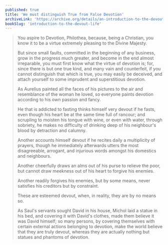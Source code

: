 ```yaml
---
published: true
title: 'We must distinguish True from False Devotion'
archiveLink: 'https://archive.org/details/an-introduction-to-the-devout-life/page/2?view=theater'
bookSlug: 'introduction-to-the-devout-life'
---
```


> You aspire to Devotion, Philothea, because, being a Christian, you know it to be a virtue extremely pleasing to the Divine Majesty.
>
> But since small faults, committed in the beginning of any business, grow in the progress much greater, and become in the end almost irreparable, you must first know what the virtue of devotion is; for, since there is but one true kind, and many vain and counterfeit, if you cannot distinguish that which is true, you may easily be deceived, and attach yourself to some imprudent and superstitious devotion.
>
> As Aurelius painted all the faces of his pictures to the air and resemblance of the woman he loved, so everyone paints devotion according to his own passion and fancy.
>
> He that is addicted to fasting thinks himself very devout if he fasts, even though his heart be at the same time full of rancour; and scrupling to moisten his tongue with wine, or even with water, through sobriety, he makes no difficulty of drinking deep of his neighbour's blood by detraction and calumny.
>
> Another accounts himself devout if he recites daily a multiplicity of prayers, though he immediately afterwards utters the most disagreeable, arrogant, and injurious words amongst his domestics and neighbours.
>
> Another cheerfully draws an alms out of his purse to relieve the poor, but cannot draw meekness out of his heart to forgive his enemies.
>
> Another readily forgives his enemies, but by some means, never satisfies his creditors but by constraint.
>
> These are esteemed devout, when, in reality, they are by no means so.
>
> As Saul's servants sought David in his house, Michol laid a statue in his bed, and covering it with David's clothes, made them believe it was David himself; so many persons, by covering themselves with certain external actions belonging to devotion, make the world believe that they are truly devout, whereas they are actually nothing but statues and phantoms of devotion.
